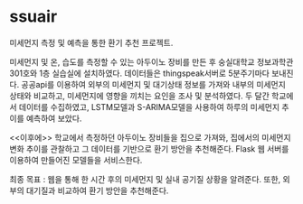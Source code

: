# ssuair

미세먼지 측정 및 예측을 통한 환기 추천 프로젝트.

미세먼지 및 온, 습도를 측정할 수 있는 아두이노 장비를 만든 후 숭실대학교 정보과학관 301호와 1층 실습실에 설치하였다. 데이터들은 thingspeak서버로 5분주기마다 보내진다. 공공api를 이용하여 외부의 미세먼지 및 대기상태 정보를 가져와 내부의 미세먼지 상태와 비교하고, 미세먼지에 영향을 끼치는 요인을 조사 및 분석하였다. 두 달간 학교에서 데이터를 수집하였고, LSTM모델과 S-ARIMA모델을 사용하여 하루의 미세먼지 추이를 예측하여 보았다.

<<이후에>>
학교에서 측정하던 아두이노 장비들을 집으로 가져와, 집에서의 미세먼지 변화 추이를 관찰하고 그 데이터를 기반으로 환기 방안을 추천해준다. Flask 웹 서버를 이용하여 만들어진 모델들을 서비스한다.

최종 목표 : 웹을 통해 한 시간 후의 미세먼지 및 실내 공기질 상황을 알려준다. 또한, 외부의 대기질과 비교하여 환기 방안을 추천해준다.
